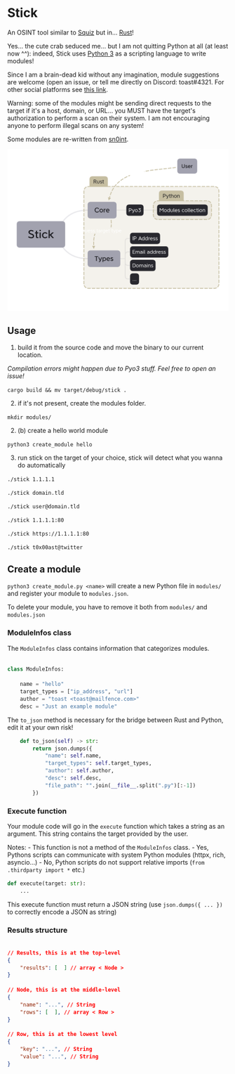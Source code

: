 # Stick

An OSINT tool similar to [Squiz](https://github.com/traumatism/squiz) but in... [Rust](https://rust-lang.org)!

Yes... the cute crab seduced me... but I am not quitting Python at all (at least now ^^): indeed, Stick uses [Python 3](https://python.org/) as a scripting language to write modules!

Since I am a brain-dead kid without any imagination, module suggestions are welcome (open an issue, or tell me directly on Discord: toast#4321. For other social platforms see [this link](https://traumatism.github.io/).

Warning: some of the modules might be sending direct requests to the target if it's a host, domain, or URL... you MUST have the target's authorization to perform a scan on their system. I am not encouraging anyone to perform illegal scans on any system!

Some modules are re-written from [sn0int](https://sn0int.com).

![](./assets/mindmap-b.png)

## Usage

1. build it from the source code and move the binary to our current location.

_Compilation errors might happen due to Pyo3 stuff. Feel free to open an issue!_

`cargo build && mv target/debug/stick .`

2. if it's not present, create the modules folder.

`mkdir modules/`

2. (b) create a hello world module

`python3 create_module hello`

3. run stick on the target of your choice, stick will detect what you wanna do automatically

```./stick 1.1.1.1```

```./stick domain.tld```

```./stick user@domain.tld```

```./stick 1.1.1.1:80```

```./stick https://1.1.1.1:80```

```./stick t0x00ast@twitter```

## Create a module

`python3 create_module.py <name>` will create a new Python file in `modules/` and register your module to `modules.json`.

To delete your module, you have to remove it both from `modules/` and `modules.json`

### ModuleInfos class

The `ModuleInfos` class contains information that categorizes modules.

```python

class ModuleInfos:

    name = "hello"
    target_types = ["ip_address", "url"]
    author = "toast <toast@mailfence.com>"
    desc = "Just an example module"

```

The `to_json` method is necessary for the bridge between Rust and Python, edit it at your own risk!

```python
    def to_json(self) -> str:
        return json.dumps({
            "name": self.name,
            "target_types": self.target_types,
            "author": self.author,
            "desc": self.desc,
            "file_path": "".join(__file__.split(".py")[:-1])
        })
```

### Execute function

Your module code will go in the `execute` function which takes a string as an argument. This string contains the target provided by the user.

Notes:
    - This function is not a method of the `ModuleInfos` class.
    - Yes, Pythons scripts can communicate with system Python modules (httpx, rich, asyncio...)
    - No, Python scripts do not support relative imports (`from .thirdparty import *` etc.)

```python
def execute(target: str):
    ...
```

This execute function must return a JSON string (use `json.dumps({ ... })` to correctly encode a JSON as string)

### Results structure


```json

// Results, this is at the top-level
{
    "results": [  ] // array < Node >
}

// Node, this is at the middle-level
{
    "name": "...", // String
    "rows": [  ], // array < Row >
}

// Row, this is at the lowest level
{
    "key": "...", // String
    "value": "...", // String
}

```
